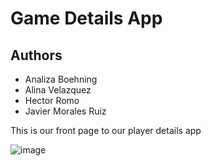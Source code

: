 # Game Details App

## Authors
- Analiza Boehning
- Alina Velazquez
- Hector Romo
- Javier Morales Ruiz


This is our front page to our player details app

![image](https://user-images.githubusercontent.com/101363899/167020562-127a83e9-fa76-4ec8-bee4-94cd870551b8.png)
